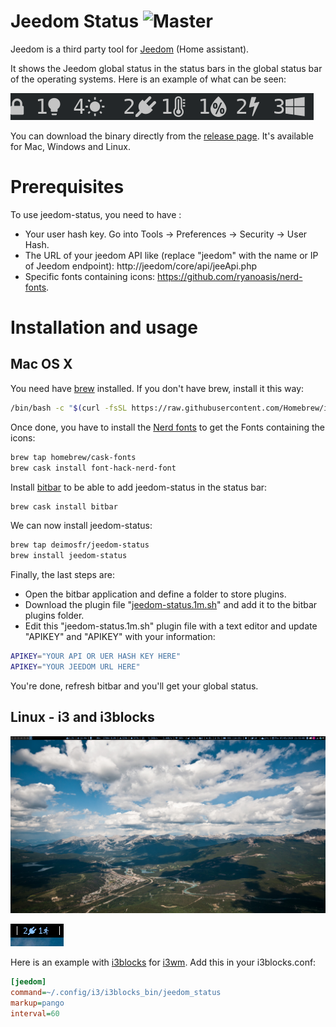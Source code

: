 # Jeedom Status ![Master](https://github.com/deimosfr/jeedom-status/workflows/Push/badge.svg?branch=master)

Jeedom is a third party tool for [Jeedom](https://jeedom.com/) (Home assistant).

It shows the Jeedom global status in the status bars in the global status bar of the operating systems. Here is an example of what can be seen:

![all_output](assets/output_all.png)

You can download the binary directly from the [release page](https://github.com/deimosfr/jeedom-status/releases). It's available for Mac, Windows and Linux.

# Prerequisites

To use jeedom-status, you need to have :
* Your user hash key. Go into Tools -> Preferences -> Security -> User Hash.
* The URL of your jeedom API like (replace "jeedom" with the name or IP of Jeedom endpoint): http://jeedom/core/api/jeeApi.php
* Specific fonts containing icons: https://github.com/ryanoasis/nerd-fonts.

# Installation and usage

## Mac OS X

You need have [brew](https://brew.sh/) installed. If you don't have brew, install it this way:
```bash
/bin/bash -c "$(curl -fsSL https://raw.githubusercontent.com/Homebrew/install/master/install.sh)"
```

Once done, you have to install the [Nerd fonts](https://github.com/ryanoasis/nerd-fonts) to get the Fonts containing the icons:
```bash
brew tap homebrew/cask-fonts
brew cask install font-hack-nerd-font
```

Install [bitbar](https://getbitbar.com/) to be able to add jeedom-status in the status bar:
```bash
brew cask install bitbar
```

We can now install jeedom-status:
```bash
brew tap deimosfr/jeedom-status
brew install jeedom-status
```

Finally, the last steps are:
* Open the bitbar application and define a folder to store plugins.
* Download the plugin file "[jeedom-status.1m.sh](https://github.com/deimosfr/jeedom-status/integration/bitbar/jeedom-status.1m.sh)" and add it to the bitbar plugins folder.
* Edit this "jeedom-status.1m.sh" plugin file with a text editor and update "APIKEY" and "APIKEY" with your information:

```bash
APIKEY="YOUR API OR UER HASH KEY HERE"
APIKEY="YOUR JEEDOM URL HERE"
```

You're done, refresh bitbar and you'll get your global status.

## Linux - i3 and i3blocks

![i3_desktop](assets/i3_desktop.png)

![i3_output](assets/i3_output.png)

Here is an example with [i3blocks](https://github.com/vivien/i3blocks) for [i3wm](https://i3wm.org/). Add this in your i3blocks.conf:

```ini
[jeedom]
command=~/.config/i3/i3blocks_bin/jeedom_status
markup=pango
interval=60
```

